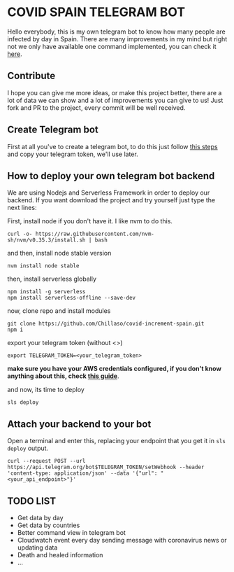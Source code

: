 # COVID SPAIN TELEGRAM BOT

Hello everybody, this is my own telegram bot to know how many people are infected by day in Spain. There are many improvements in my mind but right not we only have available one command implemented, you can check it [here](https://t.me/CovidSpainBot).

## Contribute
I hope you can give me more ideas, or make this project better, there are a lot of data we can show and a lot of improvements you can give to us! Just fork and PR to the project, every commit will be well received.

## Create Telegram bot
First at all you've to create a telegram bot, to do this just follow [this steps](https://core.telegram.org/bots#6-botfather) and copy your telegram token, we'll use later.

## How to deploy your own telegram bot backend
We are using Nodejs and Serverless Framework in order to deploy our backend. If you want download the project and try yourself just type the next lines:

First, install node if you don't have it. I like nvm to do this.
```shell
curl -o- https://raw.githubusercontent.com/nvm-sh/nvm/v0.35.3/install.sh | bash
```
and then, install node stable version
```shell
nvm install node stable
```
then, install serverless globally
```shell
npm install -g serverless
npm install serverless-offline --save-dev
```
now, clone repo and install modules
```shell
git clone https://github.com/Chillaso/covid-increment-spain.git
npm i
```
export your telegram token (without <>)
```shell
export TELEGRAM_TOKEN=<your_telegram_token>
```
**make sure you have your AWS credentials configured, if you don't know anything about this, check [this guide](https://docs.aws.amazon.com/sdk-for-java/v1/developer-guide/setup-credentials.html)**.

and now, its time to deploy
```shell
sls deploy
```

## Attach your backend to your bot
Open a terminal and enter this, replacing your endpoint that you get it in ``sls deploy`` output.
```shell
curl --request POST --url https://api.telegram.org/bot$TELEGRAM_TOKEN/setWebhook --header 'content-type: application/json' --data '{"url": "<your_api_endpoint>"}'
```
## TODO LIST
* Get data by day
* Get data by countries
* Better command view in telegram bot
* Cloudwatch event every day sending message with coronavirus news or updating data
* Death and healed information
* ...
